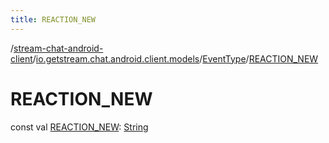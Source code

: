 ```yaml
---
title: REACTION_NEW
---
```

/[stream-chat-android-client](../../index.md)/[io.getstream.chat.android.client.models](../index.md)/[EventType](index.md)/[REACTION_NEW](REACTION_NEW.md)  
  
  
  
# REACTION_NEW  
const val [REACTION_NEW](REACTION_NEW.md): [String](https://kotlinlang.org/api/latest/jvm/stdlib/kotlin/-string/index.html)
